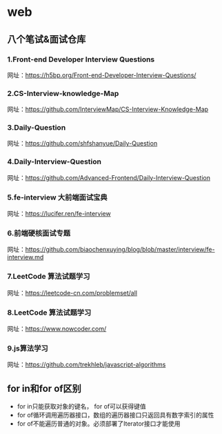 # web



## 八个笔试&面试仓库
### 1.Front-end Developer Interview Questions
网址：https://h5bp.org/Front-end-Developer-Interview-Questions/
### 2.CS-Interview-knowledge-Map
网址：https://github.com/InterviewMap/CS-Interview-Knowledge-Map
### 3.Daily-Question
网址：https://github.com/shfshanyue/Daily-Question
### 4.Daily-Interview-Question
网址：https://github.com/Advanced-Frontend/Daily-Interview-Question
### 5.fe-interview 大前端面试宝典
网址：https://lucifer.ren/fe-interview
### 6.前端硬核面试专题
网址：https://github.com/biaochenxuying/blog/blob/master/interview/fe-interview.md
### 7.LeetCode 算法试题学习
网址：https://leetcode-cn.com/problemset/all
### 8.LeetCode 算法试题学习
网址：https://www.nowcoder.com/
### 9.js算法学习
网址：https://github.com/trekhleb/javascript-algorithms

## for in和for of区别
- for in只能获取对象的键名， for of可以获得键值
- for of循环调用遍历器接口，数组的遍历器接口只返回具有数字索引的属性
- for of不能遍历普通的对象。必须部署了Iterator接口才能使用
